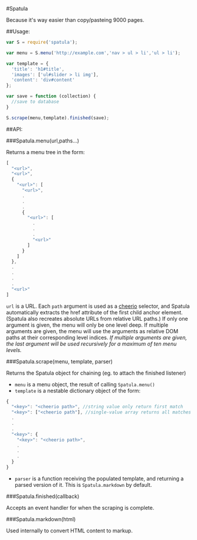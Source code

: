 #Spatula

Because it's way easier than copy/pasteing 9000 pages.

##Usage:

```javascript
var S = require('spatula');

var menu = S.menu('http://example.com','nav > ul > li','ul > li');

var template = {
  'title': 'h1#title',
  'images': ['ul#slider > li img'],
  'content': 'div#content'
};

var save = function (collection) {
  //save to database
}

S.scrape(menu,template).finished(save);
```

##API:

###Spatula.menu(url,paths...)

Returns a menu tree in the form:

```javascript
[
  "<url>",
  "<url>",
  {
    "<url>": [
      "<url>",
      .
      .
      .
      {
        "<url>": [
          .
          .
          .
          "<url>"
        ]
      }
    ]
  },
  .
  .
  .
  .
  "<url>"
]
```

`url` is a URL. Each `path` argument is used as a
[cheerio](http://matthewmueller.github.io/cheerio/) selector, and Spatula
automatically extracts the href attribute of the first child anchor element.
(Spatula also recreates absolute URLs from relative URL paths.) If
only one argument is given, the menu will only be one level deep. If multiple
arguments are given, the menu will use the arguments as relative DOM paths at
their corresponding level indices. *If multiple arguments are given, the last
argument will be used recursively for a maximum of ten menu levels.*

###Spatula.scrape(menu, template, parser)

Returns the Spatula object for chaining (eg. to attach the finished listener)

* `menu` is a menu object, the result of calling `Spatula.menu()`
* `template` is a nestable dictionary object of the form:

```javascript
{
  "<key>": "<cheerio path>", //string value only return first match
  "<key>": ["<cheerio path"], //single-value array returns all matches
  .
  .
  .
  "<key>": {
    "<key>": "<cheerio path>",
    .
    .
    .
  }
}
```

* `parser` is a function receiving the populated template, and returning
a parsed version of it. This is `Spatula.markdown` by default.

###Spatula.finished(callback)

Accepts an event handler for when the scraping is complete.

###Spatula.markdown(html)

Used internally to convert HTML content to markup.

